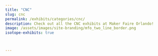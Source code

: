 ```yaml
---
title: "CNC"
slug: cnc
permalink: /exhibits/categories/cnc/
description: Check out all the CNC exhibits at Maker Faire Orlando!
image: /assets/images/site-branding/mfo_two_line_border.png
isotope-exhibits: true



---
```

